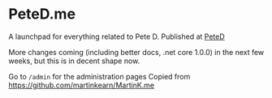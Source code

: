 # PeteD.me
A launchpad for everything related to Pete D. Published at [PeteD](http://peted.co.uk)

More changes coming (including better docs, .net core 1.0.0) in the next few weeks, but this is in decent shape now.

Go to `/admin` for the administration pages
Copied from https://github.com/martinkearn/MartinK.me
